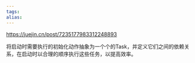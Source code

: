 ```yaml
---
tags: 
alias:
---
```

https://juejin.cn/post/7235177983312248893

将启动时需要执行的初始化动作抽象为一个个的Task，并定义它们之间的依赖关系，在启动时以合理的顺序执行这些任务，以提高效率。
